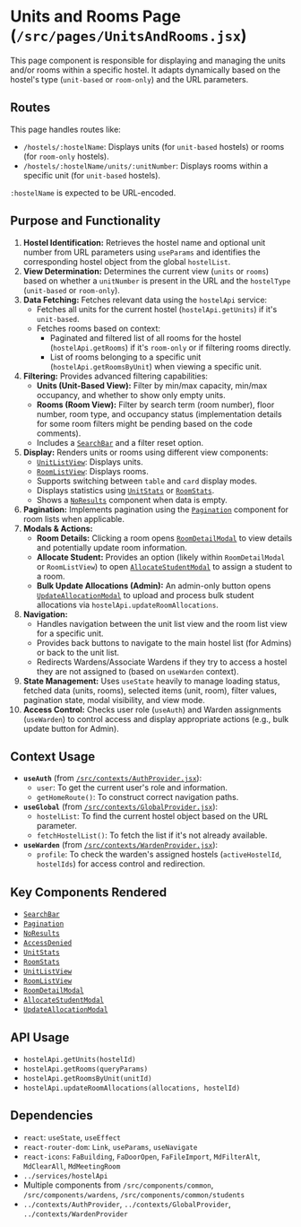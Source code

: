 # Units and Rooms Page (`/src/pages/UnitsAndRooms.jsx`)

This page component is responsible for displaying and managing the units and/or rooms within a specific hostel. It adapts dynamically based on the hostel's type (`unit-based` or `room-only`) and the URL parameters.

## Routes

This page handles routes like:

- `/hostels/:hostelName`: Displays units (for `unit-based` hostels) or rooms (for `room-only` hostels).
- `/hostels/:hostelName/units/:unitNumber`: Displays rooms within a specific unit (for `unit-based` hostels).

`:hostelName` is expected to be URL-encoded.

## Purpose and Functionality

1.  **Hostel Identification:** Retrieves the hostel name and optional unit number from URL parameters using `useParams` and identifies the corresponding hostel object from the global `hostelList`.
2.  **View Determination:** Determines the current view (`units` or `rooms`) based on whether a `unitNumber` is present in the URL and the `hostelType` (`unit-based` or `room-only`).
3.  **Data Fetching:** Fetches relevant data using the `hostelApi` service:
    - Fetches all units for the current hostel (`hostelApi.getUnits`) if it's `unit-based`.
    - Fetches rooms based on context:
      - Paginated and filtered list of all rooms for the hostel (`hostelApi.getRooms`) if it's `room-only` or if filtering rooms directly.
      - List of rooms belonging to a specific unit (`hostelApi.getRoomsByUnit`) when viewing a specific unit.
4.  **Filtering:** Provides advanced filtering capabilities:
    - **Units (Unit-Based View):** Filter by min/max capacity, min/max occupancy, and whether to show only empty units.
    - **Rooms (Room View):** Filter by search term (room number), floor number, room type, and occupancy status (implementation details for some room filters might be pending based on the code comments).
    - Includes a [`SearchBar`](../components/common/SearchBar.md) and a filter reset option.
5.  **Display:** Renders units or rooms using different view components:
    - [`UnitListView`](../components/wardens/UnitListView.md): Displays units.
    - [`RoomListView`](../components/wardens/RoomListView.md): Displays rooms.
    - Supports switching between `table` and `card` display modes.
    - Displays statistics using [`UnitStats`](../components/wardens/UnitStats.md) or [`RoomStats`](../components/wardens/RoomStats.md).
    - Shows a [`NoResults`](../components/common/NoResults.md) component when data is empty.
6.  **Pagination:** Implements pagination using the [`Pagination`](../components/common/Pagination.md) component for room lists when applicable.
7.  **Modals & Actions:**
    - **Room Details:** Clicking a room opens [`RoomDetailModal`](../components/wardens/RoomDetailModal.md) to view details and potentially update room information.
    - **Allocate Student:** Provides an option (likely within `RoomDetailModal` or `RoomListView`) to open [`AllocateStudentModal`](../components/wardens/AllocateStudentModal.md) to assign a student to a room.
    - **Bulk Update Allocations (Admin):** An admin-only button opens [`UpdateAllocationModal`](../components/common/students/UpdateAllocationModal.md) to upload and process bulk student allocations via `hostelApi.updateRoomAllocations`.
8.  **Navigation:**
    - Handles navigation between the unit list view and the room list view for a specific unit.
    - Provides back buttons to navigate to the main hostel list (for Admins) or back to the unit list.
    - Redirects Wardens/Associate Wardens if they try to access a hostel they are not assigned to (based on `useWarden` context).
9.  **State Management:** Uses `useState` heavily to manage loading status, fetched data (units, rooms), selected items (unit, room), filter values, pagination state, modal visibility, and view mode.
10. **Access Control:** Checks user role (`useAuth`) and Warden assignments (`useWarden`) to control access and display appropriate actions (e.g., bulk update button for Admin).

## Context Usage

- **`useAuth`** (from [`/src/contexts/AuthProvider.jsx`](../contexts/AuthProvider.md)):
  - `user`: To get the current user's role and information.
  - `getHomeRoute()`: To construct correct navigation paths.
- **`useGlobal`** (from [`/src/contexts/GlobalProvider.jsx`](../contexts/GlobalProvider.md)):
  - `hostelList`: To find the current hostel object based on the URL parameter.
  - `fetchHostelList()`: To fetch the list if it's not already available.
- **`useWarden`** (from [`/src/contexts/WardenProvider.jsx`](../contexts/WardenProvider.md)):
  - `profile`: To check the warden's assigned hostels (`activeHostelId`, `hostelIds`) for access control and redirection.

## Key Components Rendered

- [`SearchBar`](../components/common/SearchBar.md)
- [`Pagination`](../components/common/Pagination.md)
- [`NoResults`](../components/common/NoResults.md)
- [`AccessDenied`](../components/common/AccessDenied.md)
- [`UnitStats`](../components/wardens/UnitStats.md)
- [`RoomStats`](../components/wardens/RoomStats.md)
- [`UnitListView`](../components/wardens/UnitListView.md)
- [`RoomListView`](../components/wardens/RoomListView.md)
- [`RoomDetailModal`](../components/wardens/RoomDetailModal.md)
- [`AllocateStudentModal`](../components/wardens/AllocateStudentModal.md)
- [`UpdateAllocationModal`](../components/common/students/UpdateAllocationModal.md)

## API Usage

- `hostelApi.getUnits(hostelId)`
- `hostelApi.getRooms(queryParams)`
- `hostelApi.getRoomsByUnit(unitId)`
- `hostelApi.updateRoomAllocations(allocations, hostelId)`

## Dependencies

- `react`: `useState`, `useEffect`
- `react-router-dom`: `Link`, `useParams`, `useNavigate`
- `react-icons`: `FaBuilding`, `FaDoorOpen`, `FaFileImport`, `MdFilterAlt`, `MdClearAll`, `MdMeetingRoom`
- `../services/hostelApi`
- Multiple components from `/src/components/common`, `/src/components/wardens`, `/src/components/common/students`
- `../contexts/AuthProvider`, `../contexts/GlobalProvider`, `../contexts/WardenProvider`
